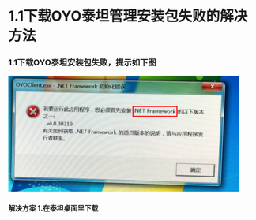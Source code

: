 # 1.1下载OYO泰坦管理安装包失败的解决方法

### 1.1下载OYO泰坦安装包失败，提示如下图

![](../../../.gitbook/assets/image%20%28118%29.png)

####           解决方案 1.在泰坦桌面里下载

